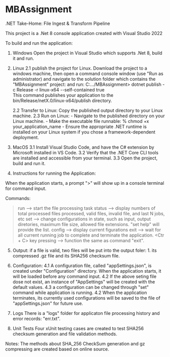 # MBAssignment
.NET Take-Home: File Ingest &amp; Transform Pipeline 

This project is a .Net 8 console application created with Visual Studio 2022 

To build and run the application:

1. Windows
   Open the project in Visual Studio which supports .Net 8, build it and run.

2. Linux 
   2.1 publish the project for Linux. Download the project to a windows machine, then open a command console window (use "Run as administrator) and navigate to the solution folder which contains the "MBAssignment" project:
      and run:
           C:.../MBAssignment> dotnet publish -c Release -r linux-x64 --self-contained true        
       This command publishes your application to the bin/Release/netX.0/linux-x64/publish directory.

   2.2 Transfer to Linux: Copy the published output directory to your Linux machine.
   2.3 Run on Linux:
       - Navigate to the published directory on your Linux machine.
       - Make the executable file runnable:
           % chmod +x your_application_name
       - Ensure the appropriate .NET runtime is installed on your Linux system if you chose a framework-dependent deployment.

3. MacOS
   3.1 Install Visual Studio Code, and have the C# extension by Microsoft installed in VS Code.
   3.2 Verify that the .NET Core CLI tools are installed and accessible from your terminal. 
   3.3 Open the project, build and run it.


4. Instructions for running the Application:

When the application starts, a prompt ">" will show up in a console terminal for command input.

Commands:

>run     --> start the file processing task
>status  --> display numbers of total processed files processed, valid files, invalid file, and last N jobs, etc 
>set <arg1> <arg2>   --> change configurations in state, such as input, output diretories, maximum file size, allowed file extensions. "set help" will provide the <arg> list.
>config     --> display current figurations
>exit       --> wait for all current running job to complete and terminate the application.
<Ctr + C> key pressing  --> function the same as command "exit". 

5. Output: if a file is valid, two files will be put into the output foler: 1. its compressed .gz file and its SHA256 checksum file.

6. Configuration:
   4.1 A configuration file, called "appSettings.json", is created under "Configuration" directory. When the application starts, it will be loaded before any command input.
   4.2 If the above seting file dose not exist, an instance of "AppSettings" will be created with the default values.
   4.3 a configuration can be changed through "set" command while application is running.
   4.2 When the application terminates, its currently used configurations will be saved to the file of "appSettings.json" for future use.

7. Logs
   There is a "logs" folder for applicaton file processing history and  error records: "err.txt".

8. Unit Tests
   Four xUnit testing cases are created to test SHA256 checksum generation and file validation methods.



Notes:
  The methods about SHA_256 CheckSum generation and gz compressing are created based on online source.

